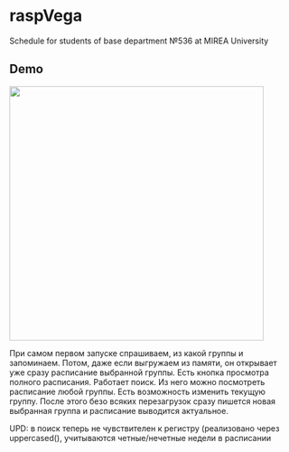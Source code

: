 # raspVega
Schedule for students of base department №536 at MIREA University

## Demo

<img src="/raspVega.gif?raw=true" width="450px">

При самом первом запуске спрашиваем, из какой группы и запоминаем. Потом, даже если выгружаем из памяти, он открывает уже сразу расписание выбранной группы. Есть кнопка просмотра полного расписания. Работает поиск. Из него можно посмотреть расписание любой группы. Есть возможность изменить текущую группу. После этого безо всяких перезагрузок сразу пишется новая выбранная группа и расписание выводится актуальное.

UPD: в поиск теперь не чувствителен к регистру (реализовано через uppercased(), учитываются четные/нечетные недели в расписании

